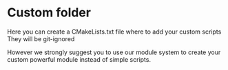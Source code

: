 # Custom folder

Here you can create a CMakeLists.txt file where to add your custom scripts
They will be git-ignored 

However we strongly suggest you to use our module system to create your custom 
powerful module instead of simple scripts.
